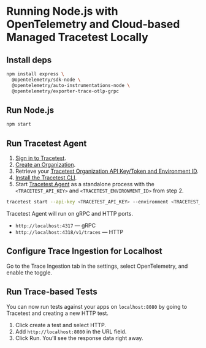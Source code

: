 # Running Node.js with OpenTelemetry and Cloud-based Managed Tracetest Locally

## Install deps

```bash
npm install express \
  @opentelemetry/sdk-node \
  @opentelemetry/auto-instrumentations-node \
  @opentelemetry/exporter-trace-otlp-grpc
```

## Run Node.js

```bash
npm start
```

## Run Tracetest Agent

1. [Sign in to Tracetest](https://app.tracetest.io/).
2. [Create an Organization](https://docs.tracetest.io/concepts/organizations).
3. Retrieve your [Tracetest Organization API Key/Token and Environment ID](https://app.tracetest.io/retrieve-token).
4. [Install the Tracetest CLI](https://docs.tracetest.io/install/cli#install-the-tracetest-cli).
5. Start [Tracetest Agent](https://docs.tracetest.io/concepts/agent) as a standalone process with the `<TRACETEST_API_KEY>` and `<TRACETEST_ENVIRONMENT_ID>` from step 2.

```bash
tracetest start --api-key <TRACETEST_API_KEY> --environment <TRACETEST_ENVIRONMENT_ID>
```

Tracetest Agent will run on gRPC and HTTP ports.

- `http://localhost:4317` — gRPC
- `http://localhost:4318/v1/traces` — HTTP

## Configure Trace Ingestion for Localhost

Go to the Trace Ingestion tab in the settings, select OpenTelemetry, and enable the toggle.

## Run Trace-based Tests

You can now run tests against your apps on `localhost:8080` by going to Tracetest and creating a new HTTP test.

1. Click create a test and select HTTP.
2. Add `http://localhost:8080` in the URL field.
3. Click Run. You’ll see the response data right away.
